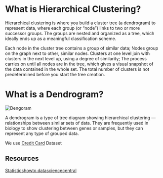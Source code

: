 
# What is Hierarchical Clustering?

Hierarchical clustering is where you build a cluster tree (a dendrogram) to represent data, where each group (or “node”) links to two or more successor groups. The groups are nested and organized as a tree, which ideally ends up as a meaningful classification scheme.

Each node in the cluster tree contains a group of similar data; Nodes group on the graph next to other, similar nodes. Clusters at one level join with clusters in the next level up, using a degree of similarity; The process carries on until all nodes are in the tree, which gives a visual snapshot of the data contained in the whole set. The total number of clusters is not predetermined before you start the tree creation.


# What is a Dendrogram?
![Dengoram](https://www.statisticshowto.datasciencecentral.com/wp-content/uploads/2016/11/clustergram.png)

A dendrogram is a type of tree diagram showing hierarchical clustering — relationships between similar sets of data. They are frequently used in biology to show clustering between genes or samples, but they can represent any type of grouped data.


We use [Credit Card](https://www.kaggle.com/arjunbhasin2013/ccdata) Dataset

## Resources

[Statisticshowto.datasciencecentral](https://www.statisticshowto.datasciencecentral.com/hierarchical-clustering/)

